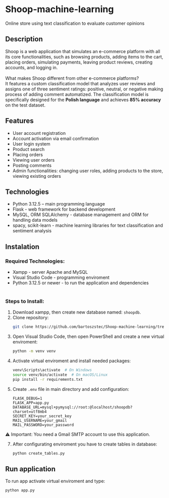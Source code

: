 # Shoop-machine-learning
Online store using text classification to evaluate customer opinions

## Description
Shoop is a web application that simulates an e-commerce platform with all its core functionalities, such as browsing products, adding items to the cart, placing orders, simulating payments, leaving product reviews, creating accounts, and logging in.<br><br>
What makes Shoop different from other e-commerce platforms?<br>It features a custom classification model that analyzes user reviews and assigns one of three sentiment ratings: positive, neutral, or negative making process of adding comment automatized. The classification model is specifically designed for the **Polish language** and achieves **85% accuracy** on the test dataset.

## Features
- User account registration
- Account activation via email confirmation
- User login system
- Product search
- Placing orders
- Viewing user orders
- Posting comments
- Admin functionalities: changing user roles, adding products to the store, viewing existing orders

## Technologies
- Python 3.12.5 – main programming language
- Flask - web framework for backend development
- MySQL, ORM SQLAlchemy - database management and ORM for handling data models
- spacy, scikit-learn - machine learning libraries for text classification and sentiment analysis

## Instalation
### Required Technologies:
- Xampp - server Apache and MySQL
- Visual Studio Code - programming enviroment
- Python 3.12.5 or newer - to run the application and dependencies
  <br><br>
### Steps to Install:
1. Download xampp, then create new database named: `shoopdb`.
2. Clone repository:
   ```bash
   git clone https://github.com/bartoszstec/Shoop-machine-learning/tree/automatic
3. Open Visual Studio Code, then open PowerShell and create a new virtual enviroment:
   ```bash
   python -m venv venv
4. Activate virtual enviroment and install needed packages:
   ```bash
   venv\Scripts\activate  # On Windows  
   source venv/bin/activate  # On macOS/Linux  
   pip install -r requirements.txt
6. Create `.env` file in main directory and add configuration:
   ```bash/env
   FLASK_DEBUG=1
   FLASK_APP=app.py
   DATABASE_URL=mysql+pymysql://root:@localhost/shoopdb?charset=utf8mb4
   SECRET_KEY=your_secret_key
   MAIL_USERNAME=your_gmail
   MAIL_PASSWORD=your_password
⚠️ Important: You need a Gmail SMTP account to use this application.

7. After configurating enviroment you have to create tables in database:
   ```bash
   python create_tables.py
## Run application
To run app activate virtual enviroment and type:
   ```bash
   python app.py

